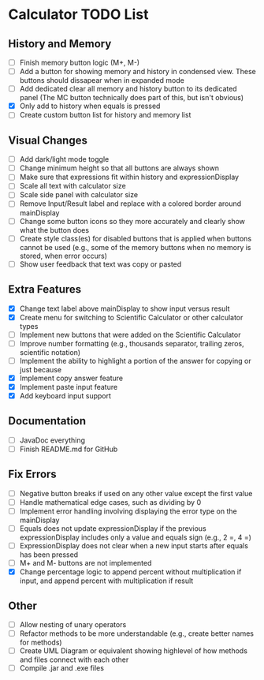 # Calculator TODO List

## History and Memory

- [ ] Finish memory button logic (M+, M-)
- [ ] Add a button for showing memory and history in condensed view. These buttons should dissapear when in expanded mode
- [ ] Add dedicated clear all memory and history button to its dedicated panel (The MC button technically does part of this, but isn't obvious)
- [x] Only add to history when equals is pressed
- [ ] Create custom button list for history and memory list

## Visual Changes

- [ ] Add dark/light mode toggle
- [ ] Change minimum height so that all buttons are always shown
- [ ] Make sure that expressions fit within history and expressionDisplay
- [ ] Scale all text with calculator size
- [ ] Scale side panel with calculator size
- [ ] Remove Input/Result label and replace with a colored border around mainDisplay
- [ ] Change some button icons so they more accurately and clearly show what the button does
- [ ] Create style class(es) for disabled buttons that is applied when buttons cannot be used (e.g., some of the memory buttons when no memory is stored, when error occurs)
- [ ] Show user feedback that text was copy or pasted

## Extra Features

- [x] Change text label above mainDisplay to show input versus result
- [x] Create menu for switching to Scientific Calculator or other calculator types
- [ ] Implement new buttons that were added on the Scientific Calculator
- [ ] Improve number formatting (e.g., thousands separator, trailing zeros, scientific notation)
- [ ] Implement the ability to highlight a portion of the answer for copying or just because
- [x] Implement copy answer feature
- [x] Implement paste input feature
- [x] Add keyboard input support

## Documentation

- [ ] JavaDoc everything
- [ ] Finish README.md for GitHub

## Fix Errors

- [ ] Negative button breaks if used on any other value except the first value
- [ ] Handle mathematical edge cases, such as dividing by 0
- [ ] Implement error handling involving displaying the error type on the mainDisplay
- [ ] Equals does not update expressionDisplay if the previous expressionDisplay includes only a value and equals sign (e.g., 2 =, 4 =)
- [ ] ExpressionDisplay does not clear when a new input starts after equals has been pressed
- [ ] M+ and M- buttons are not implemented
- [x] Change percentage logic to append percent without multiplication if input, and append percent with multiplication if result

## Other

- [ ] Allow nesting of unary operators
- [ ] Refactor methods to be more understandable (e.g., create better names for methods)
- [ ] Create UML Diagram or equivalent showing highlevel of how methods and files connect with each other
- [ ] Compile .jar and .exe files
